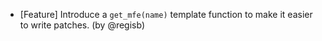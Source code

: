 - [Feature] Introduce a `get_mfe(name)` template function to make it easier to write patches. (by @regisb)

